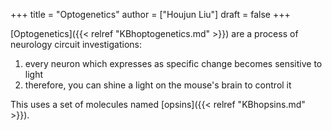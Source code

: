 +++
title = "Optogenetics"
author = ["Houjun Liu"]
draft = false
+++

[Optogenetics]({{< relref "KBhoptogenetics.md" >}}) are a process of neurology circuit investigations:

1.  every neuron which expresses as specific change becomes sensitive to light
2.  therefore, you can shine a light on the mouse's brain to control it

This uses a set of molecules named [opsins]({{< relref "KBhopsins.md" >}}).